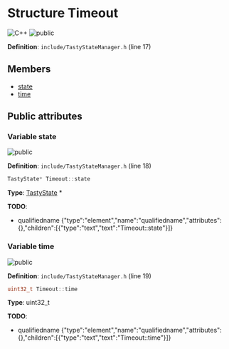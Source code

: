 <a id="struct_timeout"></a>
# Structure Timeout

![][C++]
![][public]

**Definition**: `include/TastyStateManager.h` (line 17)





## Members

* [state](struct_timeout.md#struct_timeout_1a2f550491e1c67bd95dd373585c6707a2)
* [time](struct_timeout.md#struct_timeout_1a9d26aa704f673110774336378b01eaf2)

## Public attributes

<a id="struct_timeout_1a2f550491e1c67bd95dd373585c6707a2"></a>
### Variable state

![][public]

**Definition**: `include/TastyStateManager.h` (line 18)

```cpp
TastyState* Timeout::state
```







**Type**: [TastyState](class_tasty_state.md#class_tasty_state) *

**TODO**:

* qualifiedname {"type":"element","name":"qualifiedname","attributes":{},"children":[{"type":"text","text":"Timeout::state"}]}

<a id="struct_timeout_1a9d26aa704f673110774336378b01eaf2"></a>
### Variable time

![][public]

**Definition**: `include/TastyStateManager.h` (line 19)

```cpp
uint32_t Timeout::time
```







**Type**: uint32_t

**TODO**:

* qualifiedname {"type":"element","name":"qualifiedname","attributes":{},"children":[{"type":"text","text":"Timeout::time"}]}

[public]: https://img.shields.io/badge/-public-brightgreen (public)
[C++]: https://img.shields.io/badge/language-C%2B%2B-blue (C++)
[static]: https://img.shields.io/badge/-static-lightgrey (static)
[private]: https://img.shields.io/badge/-private-red (private)